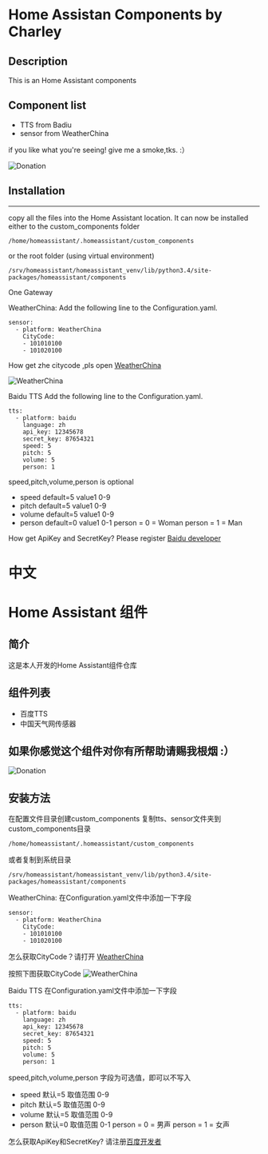 # Home Assistan Components by Charley
## Description

This is an Home Assistant components

## Component list

- TTS from Badiu
- sensor from WeatherChina


if you like what you're seeing! give me a smoke,tks. :）

![Donation](https://raw.githubusercontent.com/charleyzhu/HomeAssistant_Components/master/Images/Donation.png)


## Installation
------
copy all the files into the Home Assistant location. It can now be installed either to the custom_components folder 
 ```
 /home/homeassistant/.homeassistant/custom_components
 ```
 or the root folder (using virtual environment)
 ```
 /srv/homeassistant/homeassistant_venv/lib/python3.4/site-packages/homeassistant/components
 ```

One Gateway

WeatherChina:
Add the following line to the Configuration.yaml.
```
sensor:
  - platform: WeatherChina
    CityCode:
    - 101010100
    - 101020100
```

How get zhe citycode ,pls open [WeatherChina](http://www.weather.com.cn)

![WeatherChina](https://raw.githubusercontent.com/charleyzhu/HomeAssistant_Components/master/Images/WeatherChina.png)


Baidu TTS
Add the following line to the Configuration.yaml.
```
tts:
  - platform: baidu
    language: zh
    api_key: 12345678
    secret_key: 87654321
    speed: 5
    pitch: 5
    volume: 5
    person: 1
```

speed,pitch,volume,person is optional 
- speed default=5 value1 0-9
- pitch default=5 value1 0-9
- volume default=5 value1 0-9
- person default=0 value1 0-1
person = 0  = Woman
person = 1  = Man

How get ApiKey and SecretKey? Please register [Baidu developer](http://yuyin.baidu.com)

# 中文

# Home Assistant 组件
## 简介
这是本人开发的Home Assistant组件仓库
## 组件列表

- 百度TTS
- 中国天气网传感器

## 如果你感觉这个组件对你有所帮助请赐我根烟 :）

![Donation](https://raw.githubusercontent.com/charleyzhu/HomeAssistant_Components/master/Images/Donation.png)


## 安装方法
在配置文件目录创建custom_components
复制tts、sensor文件夹到custom_components目录
 ```
 /home/homeassistant/.homeassistant/custom_components
 ```
或者复制到系统目录
 ```
 /srv/homeassistant/homeassistant_venv/lib/python3.4/site-packages/homeassistant/components
 ```

 WeatherChina:
在Configuration.yaml文件中添加一下字段
```
sensor:
  - platform: WeatherChina
    CityCode:
    - 101010100
    - 101020100
```
怎么获取CityCode？请打开 [WeatherChina](http://www.weather.com.cn)

按照下图获取CityCode
![WeatherChina](https://raw.githubusercontent.com/charleyzhu/HomeAssistant_Components/master/Images/WeatherChina.png)


Baidu TTS
在Configuration.yaml文件中添加一下字段
```
tts:
  - platform: baidu
    language: zh
    api_key: 12345678
    secret_key: 87654321
    speed: 5
    pitch: 5
    volume: 5
    person: 1
```
speed,pitch,volume,person 字段为可选值，即可以不写入
- speed 默认=5 取值范围 0-9
- pitch 默认=5 取值范围 0-9
- volume 默认=5 取值范围 0-9
- person 默认=0 取值范围 0-1
person = 0  = 男声
person = 1  = 女声

怎么获取ApiKey和SecretKey? 请注册[百度开发者](http://yuyin.baidu.com)